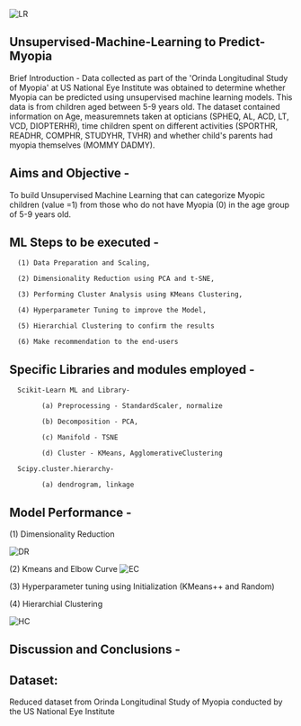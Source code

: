 ![LR](https://github.com/fbrowther/Unsupervised-Machine-Learning---Predicting-Myopia/blob/main/Images/d076583b-ecf3-478c-b97e-adcd080985da.jpeg)

## Unsupervised-Machine-Learning to Predict-Myopia

Brief Introduction - Data collected as part of the 'Orinda Longitudinal Study of Myopia' at US National Eye Institute was obtained to determine whether Myopia can be predicted using unsupervised machine learning models. This data is from children aged between 5-9 years old. 
The dataset contained information on Age, measuremnets taken at opticians (SPHEQ,	AL,	ACD,	LT,	VCD, DIOPTERHR), time children spent on different activities (SPORTHR,	READHR,	COMPHR,	STUDYHR,	TVHR) and whether child's parents had myopia themselves (MOMMY	DADMY).	

## Aims and Objective -
To build Unsupervised Machine Learning that can categorize Myopic children (value =1) from those who do not have Myopia (0) in the age group of 5-9 years old.

## ML Steps to be executed -
      (1) Data Preparation and Scaling,
      
      (2) Dimensionality Reduction using PCA and t-SNE,
      
      (3) Performing Cluster Analysis using KMeans Clustering,
      
      (4) Hyperparameter Tuning to improve the Model,
      
      (5) Hierarchial Clustering to confirm the results
      
      (6) Make recommendation to the end-users
      
## Specific Libraries and modules employed -
      
      Scikit-Learn ML and Library-
      
            (a) Preprocessing - StandardScaler, normalize
  
            (b) Decomposition - PCA, 
  
            (c) Manifold - TSNE
  
            (d) Cluster - KMeans, AgglomerativeClustering
  
      Scipy.cluster.hierarchy-
      
            (a) dendrogram, linkage
            
## Model Performance -

(1) Dimensionality Reduction

![DR](https://github.com/fbrowther/Unsupervised-Machine-Learning---Predicting-Myopia/blob/main/Images/tSNE.png)

(2) Kmeans and Elbow Curve 
![EC](https://github.com/fbrowther/Unsupervised-Machine-Learning---Predicting-Myopia/blob/main/Images/Elbow.png)

(3) Hyperparameter tuning using Initialization (KMeans++ and Random)


(4) Hierarchial Clustering 

![HC](https://github.com/fbrowther/Unsupervised-Machine-Learning---Predicting-Myopia/blob/main/Images/HClustering.png)
## Discussion and Conclusions -


  








      





## Dataset: 
Reduced dataset from Orinda Longitudinal Study of Myopia conducted by the US National Eye Institute

